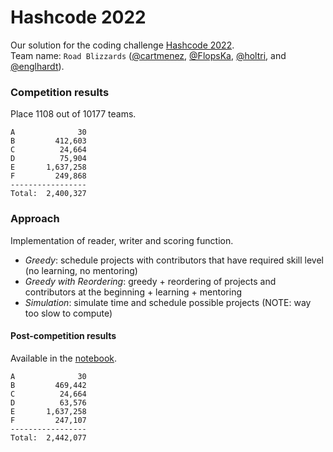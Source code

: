 # Hashcode 2022

Our solution for the coding challenge [Hashcode 2022](https://codingcompetitions.withgoogle.com/hashcode).<br>
Team name: `Road Blizzards` ([@cartmenez](https://github.com/cartmenez), [@FlopsKa](https://github.com/FlopsKa), [@holtri](https://github.com/holtri), and [@englhardt](https://github.com/englhardt)).

### Competition results
Place 1108 out of 10177 teams.

```
A              30
B         412,603
C          24,664
D          75,904
E       1,637,258
F         249,868
-----------------
Total:  2,400,327
```

### Approach

Implementation of reader, writer and scoring function.

* *Greedy*: schedule projects with contributors that have required skill level (no learning, no mentoring)
* *Greedy with Reordering*: greedy + reordering of projects and contributors at the beginning + learning + mentoring
* *Simulation*: simulate time and schedule possible projects (NOTE: way too slow to compute)

#### Post-competition results
Available in the [notebook](https://github.com/englhardt/hashcode2022/blob/main/hashcode2022.ipynb).
```
A              30
B         469,442
C          24,664
D          63,576
E       1,637,258
F         247,107
-----------------
Total:  2,442,077
```
